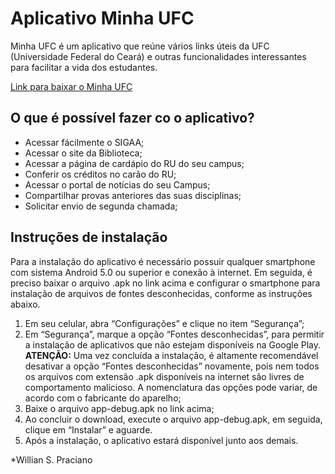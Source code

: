 # Aplicativo Minha UFC

Minha UFC é um aplicativo que reúne vários links úteis da UFC (Universidade Federal do Ceará) e outras funcionalidades interessantes para facilitar a vida dos estudantes.

[Link para baixar o Minha UFC](https://github.com/willianpraciano/Minha-UFC/raw/master/app/build/outputs/apk/debug/app-debug.apk)

## O que é possível fazer co o aplicativo?
- Acessar fácilmente o SIGAA;
- Acessar o site da Biblioteca;
- Acessar a página de cardápio do RU do seu campus;
- Conferir os créditos no carão do RU;
- Acessar o portal de notícias do seu Campus;
- Compartilhar provas anteriores das suas disciplinas;
- Solicitar envio de segunda chamada; 

## Instruções de instalação
Para a instalação do aplicativo é necessário possuir qualquer smartphone com sistema Android 5.0 ou superior e conexão à internet. Em seguida, é preciso baixar o arquivo .apk no link acima e configurar o smartphone para instalação de arquivos de fontes desconhecidas, conforme as instruções abaixo.

1. Em seu celular, abra “Configurações” e clique no item “Segurança”;
2. Em “Segurança”, marque a opção “Fontes desconhecidas”, para permitir a instalação de aplicativos que não estejam disponíveis na Google Play.
**ATENÇÃO:** Uma vez concluída a instalação, é altamente recomendável desativar a opção “Fontes desconhecidas” novamente, pois nem todos os arquivos com extensão .apk disponíveis na internet são livres de comportamento malicioso. A nomenclatura das opções pode variar, de acordo com o fabricante do aparelho;
3. Baixe o arquivo app-debug.apk no link acima;
4. Ao concluir o download, execute o arquivo app-debug.apk, em seguida, clique em “Instalar” e aguarde.
5. Após a instalação, o aplicativo estará disponível junto aos demais.

*Willian S. Praciano

